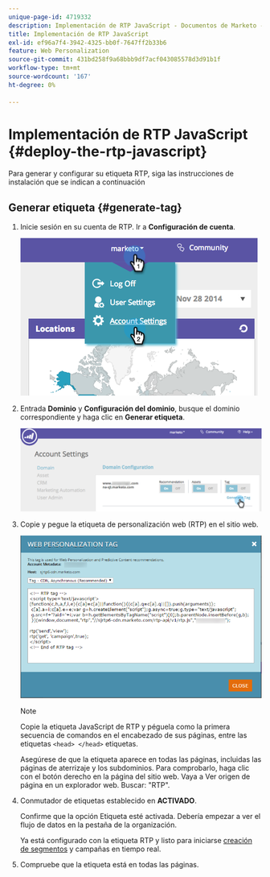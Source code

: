 ```yaml
---
unique-page-id: 4719332
description: Implementación de RTP JavaScript - Documentos de Marketo - Documentación del producto
title: Implementación de RTP JavaScript
exl-id: ef96a7f4-3942-4325-bb0f-7647ff2b33b6
feature: Web Personalization
source-git-commit: 431bd258f9a68bbb9df7acf043085578d3d91b1f
workflow-type: tm+mt
source-wordcount: '167'
ht-degree: 0%

---
```


# Implementación de RTP JavaScript {#deploy-the-rtp-javascript}

Para generar y configurar su etiqueta RTP, siga las instrucciones de instalación que se indican a continuación

## Generar etiqueta {#generate-tag}

1. Inicie sesión en su cuenta de RTP. Ir a **Configuración de cuenta**.

   ![](assets/image2014-12-1-23-3a3-3a12.png)

1. Entrada **Dominio** y **Configuración del dominio**, busque el dominio correspondiente y haga clic en **Generar etiqueta**.

   ![](assets/image2014-12-1-23-3a5-3a35.png)

1. Copie y pegue la etiqueta de personalización web (RTP) en el sitio web.

   ![](assets/web-personalization-tag.png)

   >[!NOTE]
   >
   >Copie la etiqueta JavaScript de RTP y péguela como la primera secuencia de comandos en el encabezado de sus páginas, entre las etiquetas `<head> </head>` etiquetas.

   Asegúrese de que la etiqueta aparece en todas las páginas, incluidas las páginas de aterrizaje y los subdominios. Para comprobarlo, haga clic con el botón derecho en la página del sitio web. Vaya a Ver origen de página en un explorador web. Buscar: &quot;RTP&quot;.

1. Conmutador de etiquetas establecido en **ACTIVADO**.

   Confirme que la opción Etiqueta esté activada. Debería empezar a ver el flujo de datos en la pestaña de la organización.

   Ya está configurado con la etiqueta RTP y listo para iniciarse [creación de segmentos](/help/marketo/product-docs/web-personalization/using-web-segments/create-a-basic-web-segment.md) y campañas en tiempo real.

1. Compruebe que la etiqueta está en todas las páginas.
